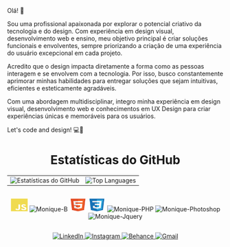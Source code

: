 Olá! 👋

Sou uma profissional apaixonada por explorar o potencial criativo da tecnologia e do design. Com experiência em design visual, desenvolvimento web e ensino, meu objetivo principal é criar soluções funcionais e envolventes, sempre priorizando a criação de uma experiência do usuário excepcional em cada projeto.

Acredito que o design impacta diretamente a forma como as pessoas interagem e se envolvem com a tecnologia. Por isso, busco constantemente aprimorar minhas habilidades para entregar soluções que sejam intuitivas, eficientes e esteticamente agradáveis.

Com uma abordagem multidisciplinar, integro minha experiência em design visual, desenvolvimento web e conhecimentos em UX Design para criar experiências únicas e memoráveis para os usuários.

Let's code and design! 💻🎨

##

<!-- No README do GitHub -->
<div align="center">
  <h1>Estatísticas do GitHub</h1>
  <table>
    <tr>
      <td>
        <img height="180em" src="https://github-readme-stats.vercel.app/api?username=munichkc&show_icons=true&theme=radical&include_all_commits=true&count_private=true" alt="Estatísticas do GitHub"/>
      </td>
      <td>
        <img height="180em" src="https://github-readme-stats.vercel.app/api/top-langs/?username=munichkc&layout=compact&langs_count=7&theme=radical" alt="Top Languages"/>
      </td>
    </tr>
  </table>
</div>

  
  ##
  
 <div align="center">
  <img alt="Monique-Js" height="30" width="40" src="https://raw.githubusercontent.com/devicons/devicon/master/icons/javascript/javascript-plain.svg">
  <img alt="Monique-B" height="36" width="40" src="https://cdn.jsdelivr.net/gh/devicons/devicon/icons/bootstrap/bootstrap-original.svg">
  <img alt="Monique-HTML" height="30" width="40" src="https://raw.githubusercontent.com/devicons/devicon/master/icons/html5/html5-original.svg">
  <img alt="Monique-CSS" height="30" width="40" src="https://raw.githubusercontent.com/devicons/devicon/master/icons/css3/css3-original.svg">
  <img alt="Monique-PHP" height="30" width="40" src="https://cdn.jsdelivr.net/gh/devicons/devicon/icons/php/php-plain.svg">
  <img alt="Monique-Photoshop" height="30" width="40" src="https://cdn.jsdelivr.net/gh/devicons/devicon/icons/photoshop/photoshop-plain.svg">
  <img alt="Monique-Jquery" height="30" width="40" src="https://cdn.jsdelivr.net/gh/devicons/devicon/icons/jquery/jquery-original.svg">
</div>

  ##
  
  <div align="center">
  <a href="https://www.linkedin.com/in/moniquekellycunha/" target="_blank">
    <img src="https://img.shields.io/badge/-LinkedIn-%230077B5?style=for-the-badge&logo=linkedin&logoColor=white" target="_blank" alt="LinkedIn">
  </a>
  <a href="https://instagram.com/muniqquek" target="_blank">
    <img src="https://img.shields.io/badge/-Instagram-%23E4405F?style=for-the-badge&logo=instagram&logoColor=white" target="_blank" alt="Instagram">
  </a>
  <a href="https://www.behance.net/moniquekelly" target="_blank">
    <img src="https://aleen42.github.io/badges/src/behance.svg" height="30" width="90" target="_blank" alt="Behance">
  </a>
  <a href="mailto:munichkdev@gmail.com">
    <img src="https://img.shields.io/badge/-Gmail-%23333?style=for-the-badge&logo=gmail&logoColor=white" target="_blank" alt="Gmail">
  </a>
</div>


